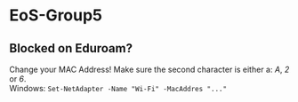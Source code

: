 # EoS-Group5

## Blocked on Eduroam?
Change your MAC Address! Make sure the second character is either a: _A_, _2_ or _6_.  
Windows: `Set-NetAdapter -Name "Wi-Fi" -MacAddres "..."`